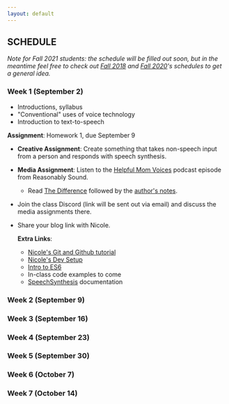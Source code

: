 ```yaml
---
layout: default
---
```


## SCHEDULE

*Note for Fall 2021 students: the schedule will be filled out soon, but in the meantime feel free to check out [Fall 2018](https://nicolehe.github.io/../../schedule-18.html) and [Fall 2020](https://nicolehe.github.io/../../schedule-20.html)'s schedules to get a general idea.*

### Week 1 (September 2)

- Introductions, syllabus
- "Conventional" uses of voice technology
- Introduction to text-to-speech

**Assignment**: Homework 1, due September 9
- **Creative Assignment**: Create something that takes non-speech input from a person and responds with speech synthesis.
- **Media Assignment**: Listen to the [Helpful Mom Voices](http://reasonablysound.com/2018/02/27/helpful-mom-voices/) podcast episode from Reasonably Sound.
    - Read [The Difference](https://qntm.org/difference) followed by the [author's notes](https://qntm.org/adapting). 
- Join the class Discord (link will be sent out via email) and discuss the media assignments there.
- Share your blog link with Nicole.
  
  **Extra Links**:
  - [Nicole's Git and Github tutorial](https://www.youtube.com/watch?v=PdLTopQ253g)
  - [Nicole's Dev Setup](https://www.youtube.com/watch?v=9nRyKL4zwDs)
  - [Intro to ES6](https://andrew.hedges.name/es6/)
  - In-class code examples to come
  - [SpeechSynthesis](https://developer.mozilla.org/en-US/docs/Web/API/SpeechSynthesis) documentation

### Week 2 (September 9)

### Week 3 (September 16)

### Week 4 (September 23)

### Week 5 (September 30)

### Week 6 (October 7)

### Week 7 (October 14)

